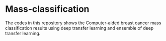 # Mass-classification

The codes in this repository shows the Computer-aided breast cancer mass classification results using deep transfer learning and ensemble of deep transfer learning.

